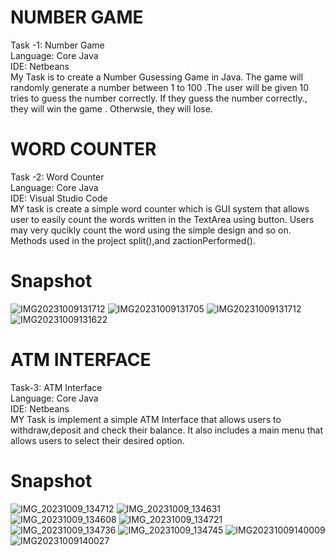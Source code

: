 # NUMBER GAME
Task -1: Number Game
<br/>
Language: Core Java
<br/>
IDE: Netbeans
<br/>
My Task is to create a Number Gusessing Game in Java. The game will  randomly generate a number  between 1 to 100 .The user will be given 10 tries to guess the number correctly. If they guess the number correctly., they will win the game . Otherwsie, they will lose.
<br/>

# WORD COUNTER
Task -2: Word Counter
</br>
Language: Core Java
<br/>
IDE: Visual Studio Code
<br/>
MY task is  create a simple word counter which is GUI system that allows user to easily count the words written in the TextArea using button. Users may very qucikly count the word using the simple design and so on. Methods used in the project split(),and zactionPerformed().
</br>

# Snapshot
![IMG20231009131712](https://github.com/Kajalpundir123/CODSOFT-/assets/146796878/29194034-981c-4987-bb74-fb316c7e3308)
![IMG20231009131705](https://github.com/Kajalpundir123/CODSOFT-/assets/146796878/1f242dc1-93ef-4264-9ba4-b7cd1fee769c)
![IMG20231009131712](https://github.com/Kajalpundir123/CODSOFT-/assets/146796878/fcd79633-d9fe-4363-9746-2a75f8fafb8c)
![IMG20231009131622](https://github.com/Kajalpundir123/CODSOFT-/assets/146796878/c19ba03c-7fec-456a-8a62-28b3ed7d4bd2)

# ATM INTERFACE
Task-3: ATM Interface
<br/>
Language: Core Java
<br/>
IDE: Netbeans
<br/>
MY Task is implement a simple ATM Interface that allows users to withdraw,deposit and check their balance. It also includes a  main menu that allows users to select their desired option.
<br/>

# Snapshot
![IMG_20231009_134712](https://github.com/Kajalpundir123/CODSOFT-/assets/146796878/2610eb3b-34f3-4b9f-9300-98df82e04411)
![IMG_20231009_134631](https://github.com/Kajalpundir123/CODSOFT-/assets/146796878/74ab5c5c-7168-4e6b-baf3-14af4388dd99)
![IMG_20231009_134608](https://github.com/Kajalpundir123/CODSOFT-/assets/146796878/5cd543a0-427a-46b8-9e2c-9e9898f6bf68)
![IMG_20231009_134721](https://github.com/Kajalpundir123/CODSOFT-/assets/146796878/b6064e7e-6748-402b-a92d-999b6c80fad7)
![IMG_20231009_134736](https://github.com/Kajalpundir123/CODSOFT-/assets/146796878/918a3b38-6b16-494b-8ccf-05af62aed755)
![IMG_20231009_134745](https://github.com/Kajalpundir123/CODSOFT-/assets/146796878/98afc6ab-ad9f-4217-aca8-5bbbe304a081)
![IMG20231009140009](https://github.com/Kajalpundir123/CODSOFT-/assets/146796878/ed3a875b-5973-4eeb-99a5-aac472335dc2)
![IMG20231009140027](https://github.com/Kajalpundir123/CODSOFT-/assets/146796878/6719fe25-4ab2-4779-83e3-189d0e1a1689)


